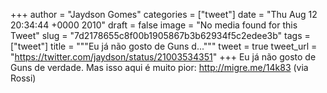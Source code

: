
+++
author = "Jaydson Gomes"
categories = ["tweet"]
date = "Thu Aug 12 20:34:44 +0000 2010"
draft = false
image = "No media found for this Tweet"
slug = "7d2178655c8f00b1905867b3b62934f5c2edee3b"
tags = ["tweet"]
title = """Eu já não gosto de Guns d..."""
tweet = true
tweet_url = "https://twitter.com/jaydson/status/21003534351"
+++
Eu já não gosto de Guns de verdade. Mas isso aqui é muito pior: http://migre.me/14k83 (via Rossi)
